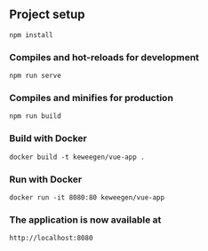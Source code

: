 ## Project setup
```
npm install
```

### Compiles and hot-reloads for development
```
npm run serve
```

### Compiles and minifies for production
```
npm run build
```

### Build with Docker
```
docker build -t keweegen/vue-app .
```

### Run with Docker
```
docker run -it 8080:80 keweegen/vue-app
```

### The application is now available at
```
http://localhost:8080
```
